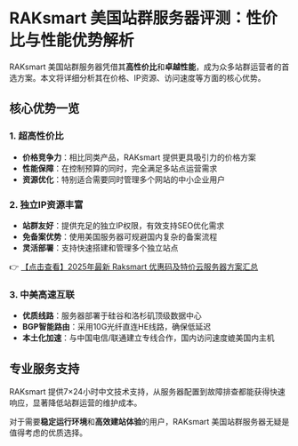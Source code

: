 # RAKsmart 美国站群服务器评测：性价比与性能优势解析

RAKsmart 美国站群服务器凭借其**高性价比**和**卓越性能**，成为众多站群运营者的首选方案。本文将详细分析其在价格、IP资源、访问速度等方面的核心优势。

## 核心优势一览

### 1. 超高性价比
- **价格竞争力**：相比同类产品，RAKsmart 提供更具吸引力的价格方案
- **性能保障**：在控制预算的同时，完全满足多站点运营需求
- **资源优化**：特别适合需要同时管理多个网站的中小企业用户

### 2. 独立IP资源丰富
- **站群友好**：提供充足的独立IP权限，有效支持SEO优化需求
- **免备案优势**：使用美国服务器可规避国内复杂的备案流程
- **灵活部署**：支持快速搭建和管理多个独立站点

👉 [【点击查看】2025年最新 Raksmart 优惠码及特价云服务器方案汇总](https://bit.ly/raksmart)

### 3. 中美高速互联
- **优质线路**：服务器部署于硅谷和洛杉矶顶级数据中心
- **BGP智能路由**：采用10G光纤直连HE线路，确保低延迟
- **本土化加速**：与中国电信/联通建立专线合作，国内访问速度媲美国内主机

## 专业服务支持
RAKsmart 提供7×24小时中文技术支持，从服务器配置到故障排查都能获得快速响应，显著降低站群运营的维护成本。

对于需要**稳定运行环境**和**高效建站体验**的用户，RAKsmart 美国站群服务器无疑是值得考虑的优质选择。